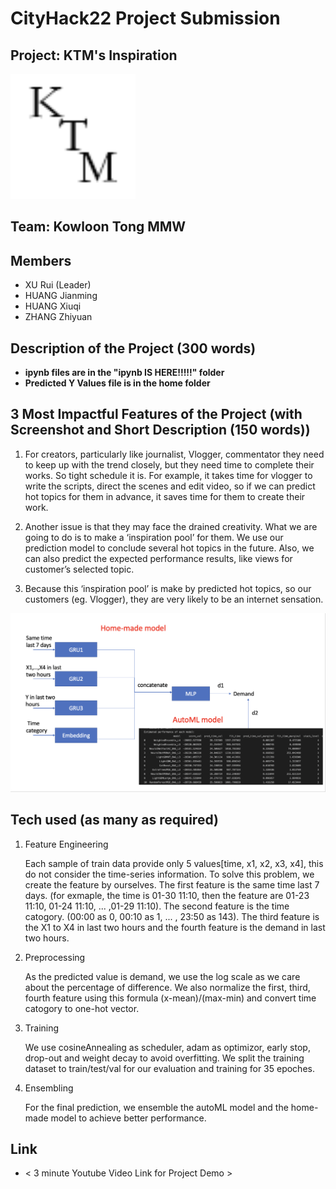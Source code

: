 # CityHack22 Project Submission
## Project: KTM's Inspiration
<img src="static/favicon.png" width="200" alt="project_logo"/>

## Team: Kowloon Tong MMW
## Members
- XU Rui (Leader)
- HUANG Jianming
- HUANG Xiuqi
- ZHANG Zhiyuan

## Description of the Project (300 words)

+ **ipynb files are in the "ipynb IS HERE!!!!!" folder**
+ **Predicted Y Values file is in the home folder**

## 3 Most Impactful Features of the Project (with Screenshot and Short Description (150 words))
1. For creators, particularly like journalist, Vlogger, commentator they need to keep up with the trend closely, but they need time to complete their works. So tight schedule it is. For example, it takes time for vlogger to write the scripts, direct the scenes and edit video, so if we can predict hot topics for them in advance, it saves time for them to create their work.

2. Another issue is that they may face the drained creativity. What we are going to do is to make a ‘inspiration pool’ for them. We use our prediction model to conclude several hot topics in the future. Also, we can also predict the expected performance results, like views for customer’s selected topic.

3. Because this ‘inspiration pool’ is make by predicted hot topics, so our customers (eg. Vlogger), they are very likely to be an internet sensation.

  ![model](static/model.png)

## Tech used (as many as required)
1. Feature Engineering

   Each sample of train data provide only 5 values[time, x1, x2, x3, x4], this do not consider the time-series information. To solve this problem, we create the feature by ourselves. The first feature is the same time last 7 days. (for exmaple, the time is 01-30 11:10, then the feature are 01-23 11:10,  01-24 11:10, ... ,01-29 11:10). The second feature is the time catogory. (00:00 as 0, 00:10 as 1, ... , 23:50 as 143). The third feature is the X1 to X4 in last two hours and the fourth feature is the demand in last two hours.

2. Preprocessing

   As the predicted value is demand, we use the log scale as we care about the percentage of difference. We also normalize the first, third, fourth feature using this formula (x-mean)/(max-min) and convert time catogory to one-hot vector.

3. Training

   We use cosineAnnealing as scheduler, adam as optimizor, early stop, drop-out and weight decay to avoid overfitting. We split the training dataset to train/test/val for our evaluation and training for 35 epoches.

4. Ensembling

   For the final prediction, we ensemble the autoML model and the home-made model to achieve better performance.

## Link
- < 3 minute Youtube Video Link for Project Demo >
